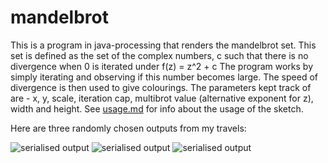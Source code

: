 # mandelbrot
This is a program in java-processing that renders the mandelbrot set. This set is defined as the set of the complex numbers, c such that there is no divergence when 0 is iterated under f(z) = z^2 + c The program works by simply iterating and observing if this number becomes large.  The speed of divergence is then used to give colourings.  The parameters kept track of are - x, y, scale, iteration cap, multibrot value (alternative exponent for z), width and height. See [usage.md](https://github.com/elterminad0r/mandelbrot/blob/master/usage.md) for info about the usage of the sketch.

Here are three randomly chosen outputs from my travels:

![serialised output](https://github.com/elterminad0r/mandelbrot/blob/master/data/-DYNkodRYrH4+-igFMKF18KH4+v_hDm4saOB4+Tf+2+uu+Ff.tiff)
![serialised output](https://github.com/elterminad0r/mandelbrot/blob/master/data/-dO0buvDvhI4+-uXtYINwksH4+yq0FqayXfF4+Tf+2+uu+Ff.tiff)
![serialised output](https://github.com/elterminad0r/mandelbrot/blob/master/data/cwgy4JXmgG4+-QGAXqRdMOH4+L1rYmANj5C4+th+2+uu+Ff.tiff)
